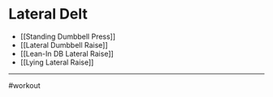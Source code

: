 # Lateral Delt
- [[Standing Dumbbell Press]]
- [[Lateral Dumbbell Raise]]
- [[Lean-In DB Lateral Raise]]
- [[Lying Lateral Raise]] 
- - - 
#workout 
